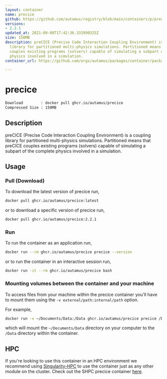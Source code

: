 ```yaml
---
layout: container
name: precice
github: https://github.com/autamus/registry/blob/main/containers/p/precice/spack.yaml
versions:
- 2.2.1
updated_at: 2021-09-08T17:42:36.331990325Z
size: 150MB
description: preCICE (Precise Code Interaction Coupling Environment) is a coupling
  library for partitioned multi-physics simulations. Partitioned means that preCICE
  couples existing programs (solvers) capable of simulating a subpart of the complete
  physics involved in a simulation.
container_url: https://github.com/orgs/autamus/packages/container/package/precice

---
```

# precice
```bash 
Download        : docker pull ghcr.io/autamus/precice
Compressed Size : 150MB
```

## Description
preCICE (Precise Code Interaction Coupling Environment) is a coupling library for partitioned multi-physics simulations. Partitioned means that preCICE couples existing programs (solvers) capable of simulating a subpart of the complete physics involved in a simulation.

## Usage
### Pull (Download)
To download the latest version of precice run,

```bash
docker pull ghcr.io/autamus/precice:latest
```

or to download a specific version of precice run,

```bash
docker pull ghcr.io/autamus/precice:2.2.1
```
### Run
To run the container as an application run,
```bash
docker run --rm ghcr.io/autamus/precice precice --version
```

or to run the container in an interactive session run,
```bash
docker run -it --rm ghcr.io/autamus/precice bash
```

### Mounting volumes between the container and your machine
To access files from your machine within the precice container you'll have to mount them using the `-v external/path:internal/path` option.

For example,
```bash
docker run -v ~/Documents/Data:/Data ghcr.io/autamus/precice precice /Data/myData.csv
```
which will mount the `~/Documents/Data` directory on your computer to the `/Data` directory within the container.

## HPC
If you're looking to use this container in an HPC environment we recommend using [Singularity-HPC](https://singularity-hpc.readthedocs.io) to use the container just as any other module on the cluster. Check out the SHPC precice container [here](https://singularityhub.github.io/singularity-hpc/r/ghcr.io-autamus-precice/).